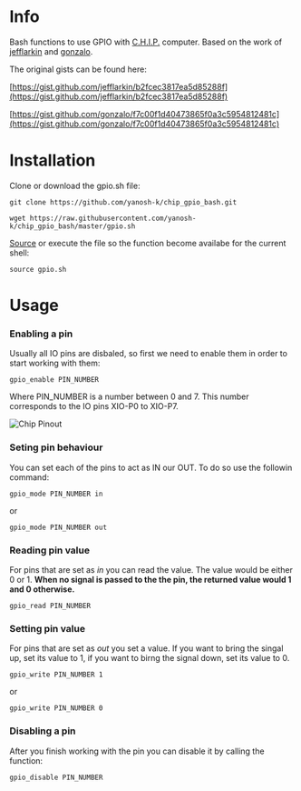 # Info
Bash functions to use GPIO with [C.H.I.P.](https://getchip.com/pages/chip) computer. Based on the work of [jefflarkin](https://gist.github.com/jefflarkin) and [gonzalo](https://gist.github.com/gonzalo).

The original gists can be found here:

[https://gist.github.com/jefflarkin/b2fcec3817ea5d85288f](https://gist.github.com/jefflarkin/b2fcec3817ea5d85288f)

[https://gist.github.com/gonzalo/f7c00f1d40473865f0a3c5954812481c](https://gist.github.com/gonzalo/f7c00f1d40473865f0a3c5954812481c)

# Installation

Clone or download the gpio.sh file:

`git clone https://github.com/yanosh-k/chip_gpio_bash.git`

`wget https://raw.githubusercontent.com/yanosh-k/chip_gpio_bash/master/gpio.sh`

[Source](https://ss64.com/bash/source.html) or execute the file so the function become availabe for the current shell:

`source gpio.sh`

# Usage

### Enabling a pin
Usually all IO pins are disbaled, so first we need to enable them in order to start working with them:

`gpio_enable PIN_NUMBER`

Where PIN_NUMBER is a number between 0 and 7. This number corresponds to the IO pins XIO-P0 to XIO-P7.

![Chip Pinout](https://docs.getchip.com/images/chip_pinouts.jpg)

### Seting pin behaviour
You can set each of the pins to act as IN our OUT. To do so use the followin command:

`gpio_mode PIN_NUMBER in`

or

`gpio_mode PIN_NUMBER out`

### Reading pin value
For pins that are set as *in* you can read the value. The value would be either 0 or 1. **When no signal is passed to the the pin, the returned value would 1 and 0 otherwise.**

`gpio_read PIN_NUMBER`

### Setting pin value
For pins that are set as *out* you set a value. If you want to bring the singal up, set its value to 1, if you want to birng the signal down, set its value to 0.

`gpio_write PIN_NUMBER 1`

or

`gpio_write PIN_NUMBER 0`

### Disabling a pin
After you finish working with the pin you can disable it by calling the function:

`gpio_disable PIN_NUMBER`
